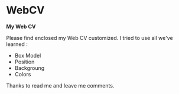 # WebCV

**My Web CV**

Please find enclosed my Web CV customized.
I tried to use all we've learned :
* Box Model
* Position
* Backgroung
* Colors

Thanks to read me and leave me comments.
